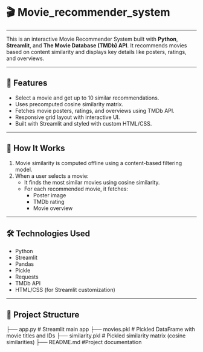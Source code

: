 # 🎬 Movie_recommender_system
---

This is an interactive Movie Recommender System built with **Python**, **Streamlit**, and **The Movie Database (TMDb) API**. It recommends movies based on content similarity and displays key details like posters, ratings, and overviews.

---

## 🚀 Features

- Select a movie and get up to 10 similar recommendations.
- Uses precomputed cosine similarity matrix.
- Fetches movie posters, ratings, and overviews using TMDb API.
- Responsive grid layout with interactive UI.
- Built with Streamlit and styled with custom HTML/CSS.

---

## 🧠 How It Works

1. Movie similarity is computed offline using a content-based filtering model.
2. When a user selects a movie:
   - It finds the most similar movies using cosine similarity.
   - For each recommended movie, it fetches:
     - Poster image
     - TMDb rating
     - Movie overview

---

## 🛠️ Technologies Used

- Python
- Streamlit
- Pandas
- Pickle
- Requests
- TMDb API
- HTML/CSS (for Streamlit customization)

---

## 📁 Project Structure
├── app.py # Streamlit main app
├── movies.pkl # Pickled DataFrame with movie titles and IDs
├── similarity.pkl # Pickled similarity matrix (cosine similarities)
├── README.md #Project documentation


